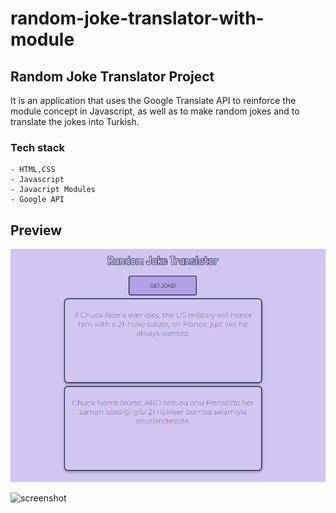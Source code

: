 # random-joke-translator-with-module

## Random Joke Translator Project

It is an application that uses the Google Translate API to reinforce the module concept in Javascript, as well as to make random jokes and to translate the jokes into Turkish.


### Tech stack
```
- HTML,CSS
- Javascript
- Javacript Modules
- Google API
```

## Preview 

![screenshot](./images/screenshot1.png/) 

![screenshot](./images/screenshot2.png/) 
